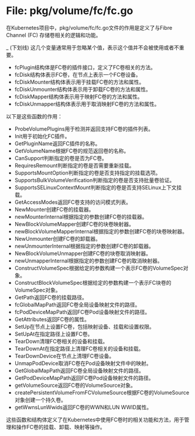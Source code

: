 # File: pkg/volume/fc/fc.go

在Kubernetes项目中，pkg/volume/fc/fc.go文件的作用是定义了与Fibre Channel (FC) 存储卷相关的逻辑和功能。

_ (下划线) 这几个变量通常用于忽略某个值，表示这个值并不会被使用或者不重要。

- fcPlugin结构体是FC卷的插件接口，定义了FC卷相关的方法。
- fcDisk结构体表示FC卷，在节点上表示一个FC卷设备。
- fcDiskMounter结构体表示用于挂载FC卷的方法和属性。
- fcDiskUnmounter结构体表示用于卸载FC卷的方法和属性。
- fcDiskMapper结构体表示用于映射FC卷的方法和属性。
- fcDiskUnmapper结构体表示用于取消映射FC卷的方法和属性。

以下是这些函数的作用：

- ProbeVolumePlugins用于检测并返回支持FC卷的插件列表。
- Init用于初始化FC插件。
- GetPluginName返回FC插件的名称。
- GetVolumeName根据FC卷的规范返回卷的名称。
- CanSupport判断指定的卷是否为FC卷。
- RequiresRemount判断指定的卷是否需要重新挂载。
- SupportsMountOption判断指定的卷是否支持指定的挂载选项。
- SupportsBulkVolumeVerification判断指定的卷是否支持批量卷验证。
- SupportsSELinuxContextMount判断指定的卷是否支持SELinux上下文挂载。
- GetAccessModes返回FC卷支持的访问模式列表。
- NewMounter创建FC卷的挂载器。
- newMounterInternal根据指定的参数创建FC卷的挂载器。
- NewBlockVolumeMapper创建FC卷的块卷映射器。
- newBlockVolumeMapperInternal根据指定的参数创建FC卷的块卷映射器。
- NewUnmounter创建FC卷的卸载器。
- newUnmounterInternal根据指定的参数创建FC卷的卸载器。
- NewBlockVolumeUnmapper创建FC卷的块卷取消映射器。
- newUnmapperInternal根据指定的参数创建FC卷的取消映射器。
- ConstructVolumeSpec根据给定的参数构建一个表示FC卷的VolumeSpec对象。
- ConstructBlockVolumeSpec根据给定的参数构建一个表示FC块卷的VolumeSpec对象。
- GetPath返回FC卷的挂载路径。
- fcGlobalMapPath返回FC卷全局设备映射文件的路径。
- fcPodDeviceMapPath返回FC卷Pod设备映射文件的路径。
- GetAttributes返回FC卷的属性。
- SetUp在节点上设置FC卷，包括映射设备、挂载和设置权限。
- SetUpAt在指定路径上设置FC卷。
- TearDown清理FC卷相关的设备和挂载。
- TearDownAt在指定路径上清理FC卷相关的设备和挂载。
- TearDownDevice在节点上清理FC卷设备。
- UnmapPodDevice取消FC卷在Pod设备映射文件中的映射。
- GetGlobalMapPath返回FC卷全局设备映射文件的路径。
- GetPodDeviceMapPath返回FC卷Pod设备映射文件的路径。
- getVolumeSource返回FC卷的VolumeSource对象。
- createPersistentVolumeFromFCVolumeSource根据FC卷的VolumeSource对象创建一个持久卷。
- getWwnsLunWwids返回FC卷的WWN和LUN WWID属性。

这些函数和结构体定义了在Kubernetes中使用FC卷时的相关功能和方法，用于管理和操作FC卷的挂载、卸载、映射等操作。

